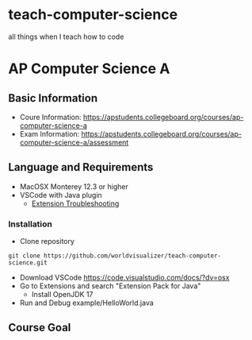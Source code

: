 # teach-computer-science
all things when I teach how to code

# AP Computer Science A

## Basic Information

- Coure Information: https://apstudents.collegeboard.org/courses/ap-computer-science-a
- Exam Information: https://apstudents.collegeboard.org/courses/ap-computer-science-a/assessment

## Language and Requirements

- MacOSX Monterey 12.3 or higher
- VSCode with Java plugin
    - [Extension Troubleshooting](https://github.com/Microsoft/vscode-java-debug/blob/main/Troubleshooting.md)

### Installation

- Clone repository
```{sh}
git clone https://github.com/worldvisualizer/teach-computer-science.git
```
- Download VSCode https://code.visualstudio.com/docs/?dv=osx
- Go to Extensions and search "Extension Pack for Java"
    - Install OpenJDK 17
- Run and Debug example/HelloWorld.java 

## Course Goal




## 
